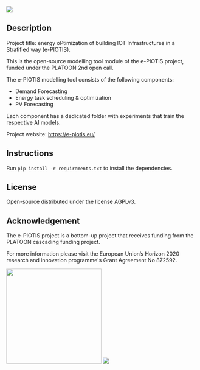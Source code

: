 <img src="https://e-piotis.eu/img/e-piotis_logo.png"/>

## Description

Project title: energy oPtimization of building IOT Infrastructures in a Stratified way (e-PIOTIS).

This is the open-source modelling tool module of the e-PIOTIS project, funded under the PLATOON 2nd open call.

The e-PIOTIS modelling tool consists of the following components:

- Demand Forecasting
- Energy task scheduling & optimization
- PV Forecasting

Each component has a dedicated folder with experiments that train the respective AI models.

Project website: https://e-piotis.eu/ 

## Instructions
Run ``` pip install -r requirements.txt ``` to install the dependencies.

## License
Open-source distributed under the license AGPLv3.


## Acknowledgement
The e-PIOTIS project is a bottom-up project that receives funding from the PLATOON cascading funding project.

For more information please visit the European Union’s Horizon 2020 research and innovation programme's Grant Agreement No 872592.

<img src="https://e-piotis.eu/img/platoon.png" width="250"/> <img src="https://e-piotis.eu/img/eu.png"/>
